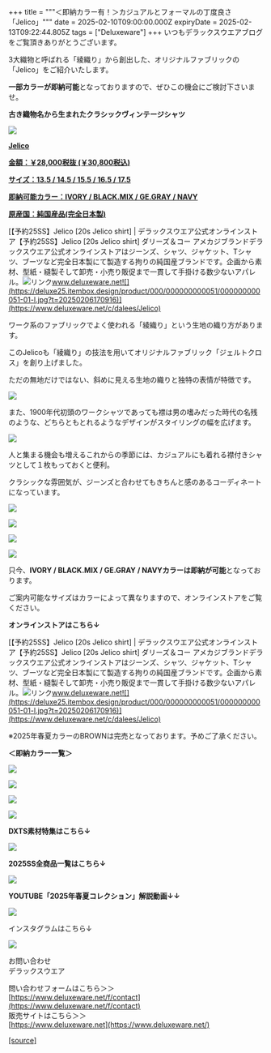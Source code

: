 +++
title = """＜即納カラー有！＞カジュアルとフォーマルの丁度良さ「Jelico」"""
date = 2025-02-10T09:00:00.000Z
expiryDate = 2025-02-13T09:22:44.805Z
tags = ["Deluxeware"]
+++
いつもデラックスウエアブログをご覧頂きありがとうございます。

3大織物と呼ばれる「綾織り」から創出した、オリジナルファブリックの「Jelico」をご紹介いたします。

**一部カラーが即納可能**となっておりますので、ぜひこの機会にご検討下さいませ。

**古き織物名から生まれたクラシックヴィンテージシャツ**

[![](https://stat.ameba.jp/user_images/20250210/14/deluxeware/86/ca/j/o0800080015542681232.jpg)](https://stat.ameba.jp/user_images/20250210/14/deluxeware/86/ca/j/o0800080015542681232.jpg)

**[Jelico](https://www.deluxeware.net/c/dalees/Jelico)**

**[金額：￥28,000税抜 (￥30,800税込)](https://www.deluxeware.net/c/dalees/Jelico)**

**[サイズ：13.5 / 14.5 / 15.5 / 16.5 / 17.5](https://www.deluxeware.net/c/dalees/Jelico)**

**[即納可能カラー：IVORY / BLACK.MIX / GE.GRAY / NAVY](https://www.deluxeware.net/c/dalees/Jelico)**

**[原産国：純国産品(完全日本製)](https://www.deluxeware.net/c/dalees/Jelico)**

[【予約25SS】Jelico \[20s Jelico shirt\] | デラックスウエア公式オンラインストア【予約25SS】Jelico \[20s Jelico shirt\] ダリーズ＆コー アメカジブランドデラックスウエア公式オンラインストアはジーンズ、シャツ、ジャケット、Tシャツ、ブーツなど完全日本製にて製造する拘りの純国産ブランドです。企画から素材、型紙・縫製そして卸売・小売り販促まで一貫して手掛ける数少ないアパレル。![リンク](https://c.stat100.ameba.jp/ameblo/symbols/v3.20.0/svg/gray/editor_link.svg)www.deluxeware.net![](https://deluxe25.itembox.design/product/000/000000000051/000000000051-01-l.jpg?t=20250206170916)](https://www.deluxeware.net/c/dalees/Jelico)

ワーク系のファブリックでよく使われる「綾織り」という生地の織り方があります。

このJelicoも「綾織り」の技法を用いてオリジナルファブリック「ジェルトクロス」を創り上げました。

ただの無地だけではない、斜めに見える生地の織りと独特の表情が特徴です。

[![](https://stat.ameba.jp/user_images/20250210/14/deluxeware/93/dc/j/o0800080015542685670.jpg)](https://stat.ameba.jp/user_images/20250210/14/deluxeware/93/dc/j/o0800080015542685670.jpg)

また、1900年代初頭のワークシャツであっても襟は男の嗜みだった時代の名残のような、どちらともとれるようなデザインがスタイリングの幅を広げます。

[![](https://stat.ameba.jp/user_images/20250210/14/deluxeware/ba/1f/j/o0800080015542679226.jpg)](https://stat.ameba.jp/user_images/20250210/14/deluxeware/ba/1f/j/o0800080015542679226.jpg)

人と集まる機会も増えるこれからの季節には、カジュアルにも着れる襟付きシャツとして１枚もっておくと便利。

クラシックな雰囲気が、ジーンズと合わせてもきちんと感のあるコーディネートになっています。

[![](https://stat.ameba.jp/user_images/20250210/15/deluxeware/c5/12/j/o0800106615542687523.jpg)](https://stat.ameba.jp/user_images/20250210/15/deluxeware/c5/12/j/o0800106615542687523.jpg)

[![](https://stat.ameba.jp/user_images/20250210/14/deluxeware/c2/c7/j/o0800100015542679225.jpg)](https://stat.ameba.jp/user_images/20250210/14/deluxeware/c2/c7/j/o0800100015542679225.jpg)

[![](https://stat.ameba.jp/user_images/20250210/14/deluxeware/49/c1/j/o0800080015542679228.jpg)](https://stat.ameba.jp/user_images/20250210/14/deluxeware/49/c1/j/o0800080015542679228.jpg)

[![](https://stat.ameba.jp/user_images/20250210/14/deluxeware/20/80/j/o0800120015542679231.jpg)](https://stat.ameba.jp/user_images/20250210/14/deluxeware/20/80/j/o0800120015542679231.jpg)

只今、**IVORY / BLACK.MIX / GE.GRAY / NAVYカラーは即納が可能**となっております。

ご案内可能なサイズはカラーによって異なりますので、オンラインストアをご覧ください。

**オンラインストアはこちら↓**

[【予約25SS】Jelico \[20s Jelico shirt\] | デラックスウエア公式オンラインストア【予約25SS】Jelico \[20s Jelico shirt\] ダリーズ＆コー アメカジブランドデラックスウエア公式オンラインストアはジーンズ、シャツ、ジャケット、Tシャツ、ブーツなど完全日本製にて製造する拘りの純国産ブランドです。企画から素材、型紙・縫製そして卸売・小売り販促まで一貫して手掛ける数少ないアパレル。![リンク](https://c.stat100.ameba.jp/ameblo/symbols/v3.20.0/svg/gray/editor_link.svg)www.deluxeware.net![](https://deluxe25.itembox.design/product/000/000000000051/000000000051-01-l.jpg?t=20250206170916)](https://www.deluxeware.net/c/dalees/Jelico)

※2025年春夏カラーのBROWNは完売となっております。予めご了承ください。

**＜即納カラー一覧＞**

[![](https://stat.ameba.jp/user_images/20250210/14/deluxeware/86/ca/j/o0800080015542681232.jpg)](https://stat.ameba.jp/user_images/20250210/14/deluxeware/86/ca/j/o0800080015542681232.jpg)

[![](https://stat.ameba.jp/user_images/20250210/15/deluxeware/a9/79/j/o0800080015542689431.jpg)](https://stat.ameba.jp/user_images/20250210/15/deluxeware/a9/79/j/o0800080015542689431.jpg)

[![](https://stat.ameba.jp/user_images/20250210/15/deluxeware/bd/50/j/o0800080015542689438.jpg)](https://stat.ameba.jp/user_images/20250210/15/deluxeware/bd/50/j/o0800080015542689438.jpg)

[![](https://stat.ameba.jp/user_images/20250210/15/deluxeware/52/98/j/o0800080015542689446.jpg)](https://stat.ameba.jp/user_images/20250210/15/deluxeware/52/98/j/o0800080015542689446.jpg)

**DXTS素材特集はこちら↓**

[![](https://stat.ameba.jp/user_images/20250207/14/deluxeware/a5/d7/j/o1200050015541564356.jpg)](https://www.deluxeware.net/c/tokusyu_yoyaku)

**2025SS全商品一覧はこちら↓**

[![](https://stat.ameba.jp/user_images/20250114/17/deluxeware/cf/2d/j/o1200050015533133265.jpg?caw=800)](https://www.deluxeware.net/c/2025SSreserve)

**YOUTUBE「2025年春夏コレクション」解説動画↓↓**

**[![](https://stat.ameba.jp/user_images/20250108/16/deluxeware/ac/cf/j/o1200050015530951038.jpg?caw=800)](https://www.youtube.com/playlist?list=PLmcuUjZ67rhnclr762_W-zDg7FyyrNvqF)**

インスタグラムはこちら↓

[![](https://stat.ameba.jp/user_images/20240315/15/deluxeware/04/7f/j/o0800026015413271803.jpg?caw=800)](https://www.instagram.com/deluxeware/?hl=ja)

お問い合わせ  
デラックスウエア

問い合わせフォームはこちら＞＞  
[https://www.deluxeware.net/f/contact](https://www.deluxeware.net/f/contact)  
販売サイトはこちら＞＞  
[https://www.deluxeware.net](https://www.deluxeware.net/)

[[source]](https://ameblo.jp/deluxeware/entry-12885888259.html)
